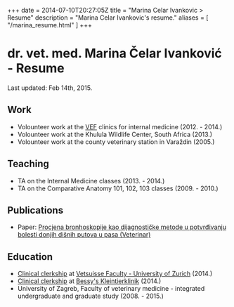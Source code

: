 +++
date = 2014-07-10T20:27:05Z
title = "Marina Celar Ivankovic > Resume"
description = "Marina Celar Ivankovic's resume."
aliases = [
  "/marina_resume.html"
]
+++
<h1>dr. vet. med. Marina Čelar Ivanković - Resume</h1>
<p>Last updated: Feb 14th, 2015.</p>
<h2>Work</h2>
<ul>
  <li>Volounteer work at the <a href="http://www.vef.unizg.hr/en/">VEF</a>
  clinics for internal medicine (2012. - 2014.)</li>
  <li>Volounteer work at the Khulula Wildlife Center, South Africa (2013.)</li>
  <li>Volounteer work at the county veterinary station in Varaždin (2005.)</li>
</ul>
<h2>Teaching</h2>
<ul>
  <li>TA on the Internal Medicine classes (2013. - 2014.)</li>
  <li>TA on the Comparative Anatomy 101, 102, 103 classes (2009. - 2010.)</li>
</ul>
<h2>Publications</h2>
<ul>
  <li>Paper: <a href="http://www.vef.unizg.hr/veterinar/52_1/veterinar_52_1.pdf">
    Procjena bronhoskopije kao dijagnostičke metode u potvrđivanju bolesti donjih dišnih putova u pasa (Veterinar)</a></li>
</ul>
<h2>Education</h2>
<ul>
  <li><a href="http://en.wikipedia.org/wiki/Clerkship_(medicine)">Clinical clerkship</a> at <a href="http://www.vet.uzh.ch/index_en.html">Vetsuisse Faculty - University of Zurich</a> (2014.)</li>
  <li><a href="http://en.wikipedia.org/wiki/Clerkship_(medicine)">Clinical clerkship</a> at <a href="http://www.bessys.ch/">Bessy's Kleintierklinik</a> (2014.)</li>
  <li>University of Zagreb, Faculty of veterinary medicine - integrated undergraduate and graduate study (2008. - 2015.)</li>
</ul>
